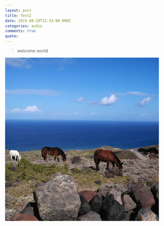 ```yaml
---
layout: post
title: Test2
date: 2015-08-29T12:33:00.000Z
categories: audio
comments: true
quote:
---
```

> welcome world

![](/uploads/versions/seahorses2---x----1158-1224x---.png)